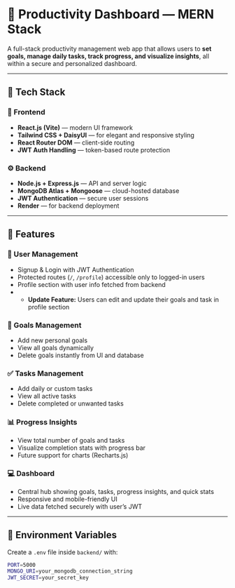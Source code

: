 # 🧭 Productivity Dashboard — MERN Stack

A full-stack productivity management web app that allows users to **set goals, manage daily tasks, track progress, and visualize insights**, all within a secure and personalized dashboard.

---

## 🚀 Tech Stack

### 🧱 Frontend
- **React.js (Vite)** — modern UI framework  
- **Tailwind CSS + DaisyUI** — for elegant and responsive styling  
- **React Router DOM** — client-side routing  
- **JWT Auth Handling** — token-based route protection  

### ⚙️ Backend
- **Node.js + Express.js** — API and server logic  
- **MongoDB Atlas + Mongoose** — cloud-hosted database  
- **JWT Authentication** — secure user sessions  
- **Render** — for backend deployment  

---

## 🧩 Features

### 👤 User Management
- Signup & Login with JWT Authentication  
- Protected routes (`/`, `/profile`) accessible only to logged-in users  
- Profile section with user info fetched from backend
- - **Update Feature:** Users can edit and update their goals and task in profile section

### 🎯 Goals Management
- Add new personal goals  
- View all goals dynamically  
- Delete goals instantly from UI and database  

### ✅ Tasks Management
- Add daily or custom tasks  
- View all active tasks  
- Delete completed or unwanted tasks  

### 📊 Progress Insights
- View total number of goals and tasks  
- Visualize completion stats with progress bar  
- Future support for charts (Recharts.js)  

### 💻 Dashboard
- Central hub showing goals, tasks, progress insights, and quick stats  
- Responsive and mobile-friendly UI  
- Live data fetched securely with user’s JWT  

---

## 🔑 Environment Variables

Create a `.env` file inside `backend/` with:

```bash
PORT=5000
MONGO_URI=your_mongodb_connection_string
JWT_SECRET=your_secret_key
